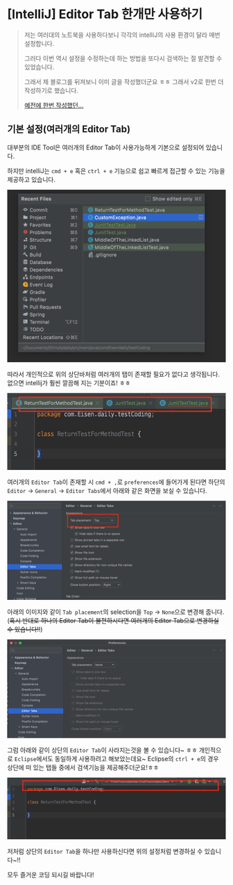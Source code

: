 # [IntelliJ] Editor Tab 한개만 사용하기

> 저는 여러대의 노트북을 사용하다보니 각각의 intelliJ의 사용 환경이 달라 매번 설정합니다.
>
> 그러다 이번 역시 설정을 수정하는데 하는 방법을 또다시 검색하는 절 발견할 수 있었습니다.
>
> 그래서 제 블로그를 뒤져보니 이미 글을 작성했더군요 ㅎㅎ 그래서 v2로 한번 더 작성하기로 했습니다.
>
> [예전에 한번 작성했던...](https://jjam89.tistory.com/215)



## 기본 설정(여러개의 Editor Tab)

대부분의 IDE Tool은 여러개의 Editor Tab이 사용가능하게 기본으로 설정되어 있습니다.

하지만 intelliJ는 `cmd + e` 혹은 `ctrl + e` 기능으로 쉽고 빠르게 접근할 수 있는 기능을 제공하고 있습니다.

![image-20220902193109189](https://raw.githubusercontent.com/KrGil/TIL/55a110b6a0aa50244bd2bb839322d8e84f8008d7/CS/IDETools/Intellij/Editor_tabs.assets/image-20220902193109189.png)

따라서 개인적으로 위의 상단바처럼 여러개의 탭이 존재할 필요가 없다고 생각됩니다. 없으면 intellij가 훨씬 깔끔해 지는 기분이죠! ㅎㅎ

![Screen Shot 2022-09-02 at 7.25.01 PM](https://raw.githubusercontent.com/KrGil/TIL/55a110b6a0aa50244bd2bb839322d8e84f8008d7/CS/IDETools/Intellij/Editor_tabs.assets/ScreenShot2022-09-02at7.25.01PM.png)

여러개의 `Editor Tab`이 존재할 시 `cmd + ,`로 `preferences`에 들어가게 된다면 하단의 `Editor` -> `General` -> `Editor Tabs`에서 아래와 같은 화면을 보실 수 있습니다.

![Screen Shot 2022-09-02 at 7.25.14 PM](https://raw.githubusercontent.com/KrGil/TIL/55a110b6a0aa50244bd2bb839322d8e84f8008d7/CS/IDETools/Intellij/Editor_tabs.assets/ScreenShot2022-09-02at7.25.14PM.png)

아래의 이미지와 같이 `Tab placement`의 selection을 `Top` -> `None`으로 변경해 줍니다. (~~혹시 반대로 하나의 Editor Tab이 불편하시다면 여러개의 Editor Tab으로 변경하실 수 있습니다!!~~)

![image-20220902192439074](https://raw.githubusercontent.com/KrGil/TIL/55a110b6a0aa50244bd2bb839322d8e84f8008d7/CS/IDETools/Intellij/Editor_tabs.assets/image-20220902192439074.png)

그럼 아래와 같이 상단의 `Editor Tab`이 사라지는것을 볼 수 있습니다~ ㅎㅎ 개인적으로 `Eclipse`에서도 동일하게 사용하려고 해보았는데요~ Eclipse의 `ctrl + e`의 경우 상단에 떠 있는 탭들 중에서 검색기능을 제공해주더군요!ㅎㅎ 

![Screen Shot 2022-09-02 at 7.25.24 PM](https://raw.githubusercontent.com/KrGil/TIL/55a110b6a0aa50244bd2bb839322d8e84f8008d7/CS/IDETools/Intellij/Editor_tabs.assets/ScreenShot2022-09-02at7.25.24PM.png)



저처럼 상단의 `Editor Tab`을 하나만 사용하신다면 위의 설정처럼 변경하실 수 있습니다~!!

모두 즐거운 코딩 되시길 바랍니다!

